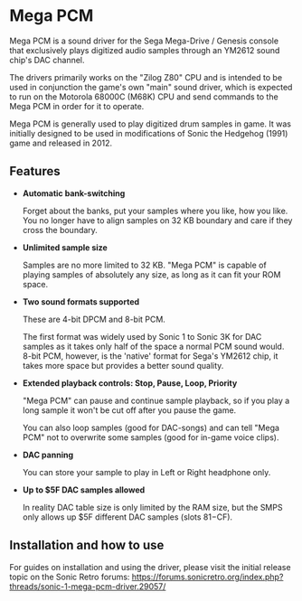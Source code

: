# Mega PCM

Mega PCM is a sound driver for the Sega Mega-Drive / Genesis console that exclusively plays digitized audio samples through an YM2612 sound chip's DAC channel.

The drivers primarily works on the "Zilog Z80" CPU and is intended to be used in conjunction the game's own "main" sound driver, which is expected to run on the Motorola 68000C (M68K) CPU and send commands to the Mega PCM in order for it to operate.

Mega PCM is generally used to play digitized drum samples in game. 
It was initially designed to be used in modifications of Sonic the Hedgehog (1991) game and released in 2012.

## Features

* __Automatic bank-switching__

    Forget about the banks, put your samples where you like, how you like. You no longer have to align samples on 32 KB boundary and care if they cross the boundary.

* __Unlimited sample size__

    Samples are no more limited to 32 KB. "Mega PCM" is capable of playing samples of absolutely any size, as long as it can fit your ROM space.

* __Two sound formats supported__

    These are 4-bit DPCM and 8-bit PCM.
    
    The first format was widely used by Sonic 1 to Sonic 3K for DAC samples as it takes only half of the space a normal PCM sound would. 8-bit PCM, however, is the 'native' format for Sega's YM2612 chip, it takes more space but provides a better sound quality.

* __Extended playback controls: Stop, Pause, Loop, Priority__

    "Mega PCM" can pause and continue sample playback, so if you play a long sample it won't be cut off after you pause the game.
    
    You can also loop samples (good for DAC-songs) and can tell "Mega PCM" not to overwrite some samples (good for in-game voice clips).
    
* __DAC panning__

    You can store your sample to play in Left or Right headphone only.

* __Up to $5F DAC samples allowed__

    In reality DAC table size is only limited by the RAM size, but the SMPS only allows up $5F different DAC samples (slots $81-$CF).


## Installation and how to use

For guides on installation and using the driver, please visit the initial release topic on the Sonic Retro forums: 
https://forums.sonicretro.org/index.php?threads/sonic-1-mega-pcm-driver.29057/
